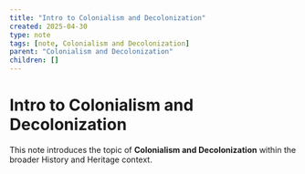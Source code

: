 ```yaml
---
title: "Intro to Colonialism and Decolonization"
created: 2025-04-30
type: note
tags: [note, Colonialism and Decolonization]
parent: "Colonialism and Decolonization"
children: []
---
```


# Intro to Colonialism and Decolonization

This note introduces the topic of **Colonialism and Decolonization** within the broader History and Heritage context.
